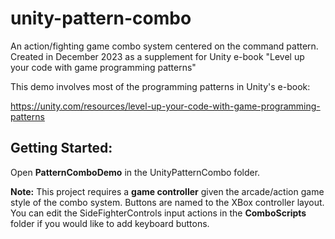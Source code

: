 # unity-pattern-combo

An action/fighting game combo system centered on the command pattern. Created in December 2023 as a supplement for Unity e-book "Level up your code with game programming patterns"

This demo involves most of the programming patterns in Unity's e-book:

https://unity.com/resources/level-up-your-code-with-game-programming-patterns

## Getting Started:

Open **PatternComboDemo** in the UnityPatternCombo folder. 

**Note:** This project requires a **game controller** given the arcade/action game style of the combo system. Buttons are named to the XBox controller layout. You can edit the SideFighterControls input actions in the **ComboScripts** folder if you would like to add keyboard buttons. 
